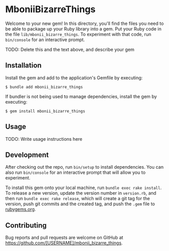 # MboniiBizarreThings

Welcome to your new gem! In this directory, you'll find the files you need to be able to package up your Ruby library into a gem. Put your Ruby code in the file `lib/mbonii_bizarre_things`. To experiment with that code, run `bin/console` for an interactive prompt.

TODO: Delete this and the text above, and describe your gem

## Installation

Install the gem and add to the application's Gemfile by executing:

    $ bundle add mbonii_bizarre_things

If bundler is not being used to manage dependencies, install the gem by executing:

    $ gem install mbonii_bizarre_things

## Usage

TODO: Write usage instructions here

## Development

After checking out the repo, run `bin/setup` to install dependencies. You can also run `bin/console` for an interactive prompt that will allow you to experiment.

To install this gem onto your local machine, run `bundle exec rake install`. To release a new version, update the version number in `version.rb`, and then run `bundle exec rake release`, which will create a git tag for the version, push git commits and the created tag, and push the `.gem` file to [rubygems.org](https://rubygems.org).

## Contributing

Bug reports and pull requests are welcome on GitHub at https://github.com/[USERNAME]/mbonii_bizarre_things.
